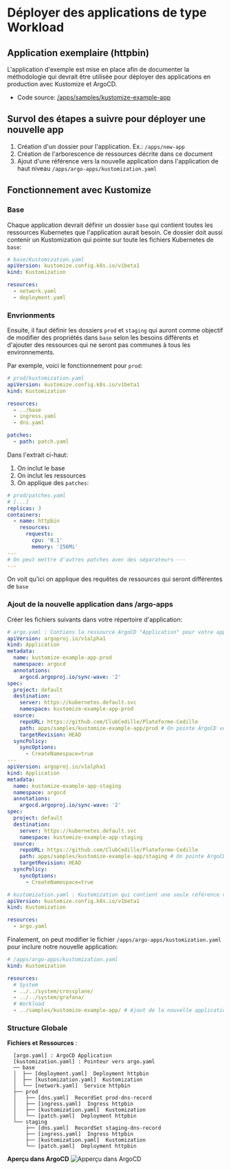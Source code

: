 # Déployer des applications de type Workload

## Application exemplaire (httpbin)

L'application d'exemple est mise en place afin de documenter la méthodologie qui
devrait être utilisée pour déployer des applications en production avec
Kustomize et ArgoCD.

- Code source:
  [/apps/samples/kustomize-example-app](https://github.com/ClubCedille/Plateforme-Cedille/tree/master/apps/samples/kustomize-example-app)

## Survol des étapes a suivre pour déployer une nouvelle app

1. Création d'un dossier pour l'application. Ex.: `/apps/new-app`
2. Création de l'arborescence de ressources décrite dans ce document
3. Ajout d'une référence vers la nouvelle application dans l'application de haut
   niveau `/apps/argo-apps/kustomization.yaml`

## Fonctionnement avec Kustomize

### Base

Chaque application devrait définir un dossier `base` qui contient toutes les
ressources Kubernetes que l'application aurait besoin. Ce dossier doit aussi
contenir un Kustomization qui pointe sur toute les fichiers Kubernetes de
`base`:

```yaml
# base/Kustomization.yaml
apiVersion: kustomize.config.k8s.io/v1beta1
kind: Kustomization

resources:
  - network.yaml
  - deployment.yaml
```

### Envrionments

Ensuite, il faut définir les dossiers `prod` et `staging` qui auront comme
objectif de modifier des propriétés dans `base` selon les besoins différents et
d'ajouter des ressources qui ne seront pas communes à tous les environnements.

Par exemple, voici le fonctionnement pour `prod`:

```yaml
# prod/kustomization.yaml
apiVersion: kustomize.config.k8s.io/v1beta1
kind: Kustomization

resources:
  - ../base
  - ingress.yaml
  - dns.yaml

patches:
  - path: patch.yaml
```

Dans l'extrait ci-haut:

1. On inclut le base
2. On inclut les ressources
3. On applique des `patches`:

```yaml
# prod/patches.yaml
# [...]
replicas: 3
containers:
  - name: httpbin
    resources:
      requests:
        cpu: '0.1'
        memory: '256Mi'
---
# On peut mettre d'autres patches avec des séparateurs ---
---
```

On voit qu'ici on applique des requêtes de ressources qui seront différentes de
`base`

### Ajout de la nouvelle application dans /argo-apps

Créer les fichiers suivants dans votre répertoire d'application:

```yaml
# argo.yaml : Contiens la ressource ArgoCD "Application" pour votre application
apiVersion: argoproj.io/v1alpha1
kind: Application
metadata:
  name: kustomize-example-app-prod
  namespace: argocd
  annotations:
    argocd.argoproj.io/sync-wave: '2'
spec:
  project: default
  destination:
    server: https://kubernetes.default.svc
    namespace: kustomize-example-app-prod
  source:
    repoURL: https://github.com/ClubCedille/Plateforme-Cedille
    path: apps/samples/kustomize-example-app/prod # On pointe ArgoCD vers notre sous-répertoire pour l'environment prod
    targetRevision: HEAD
  syncPolicy:
    syncOptions:
      - CreateNamespace=true
---
apiVersion: argoproj.io/v1alpha1
kind: Application
metadata:
  name: kustomize-example-app-staging
  namespace: argocd
  annotations:
    argocd.argoproj.io/sync-wave: '2'
spec:
  project: default
  destination:
    server: https://kubernetes.default.svc
    namespace: kustomize-example-app-staging
  source:
    repoURL: https://github.com/ClubCedille/Plateforme-Cedille
    path: apps/samples/kustomize-example-app/staging # On pointe ArgoCD vers notre sous-répertoire pour l'environnement staging
    targetRevision: HEAD
  syncPolicy:
    syncOptions:
      - CreateNamespace=true
```

```yaml
# kustomization.yaml : Kustomization qui contient une seule référence vers le argo.yaml ci-haut
apiVersion: kustomize.config.k8s.io/v1beta1
kind: Kustomization

resources:
  - argo.yaml
```

Finalement, on peut modifier le fichier `/apps/argo-apps/kustomization.yaml`
pour inclure notre nouvelle application:

```yaml
# /apps/argo-apps/kustomization.yaml
kind: Kustomization

resources:
  # System
  - ../../system/crossplane/
  - ../../system/grafana/
  # Workload
  - ../samples/kustomize-example-app/ # Ajout de la nouvelle application.
```

### Structure Globale

**Fichiers et Ressources** :

```text
  [argo.yaml] : ArgoCD Application
  [kustomization.yaml] : Pointeur vers argo.yaml
  ── base
  │  ├── [deployment.yaml]  Deployment httpbin
  │  ├── [kustomization.yaml]  Kustomization
  │  └── [network.yaml]  Service httpbin
  ├── prod
  │   ├── [dns.yaml]  RecordSet prod-dns-record
  │   ├── [ingress.yaml]  Ingress httpbin
  │   ├── [kustomization.yaml]  Kustomization
  │   └── [patch.yaml]  Deployment httpbin
  └── staging
      ├── [dns.yaml]  RecordSet staging-dns-record
      ├── [ingress.yaml]  Ingress httpbin
      ├── [kustomization.yaml]  Kustomization
      └── [patch.yaml]  Deployment httpbin
```

**Aperçu dans ArgoCD**
![Apperçu dans
ArgoCD](img/argocd-kustomize-example-app.png)
